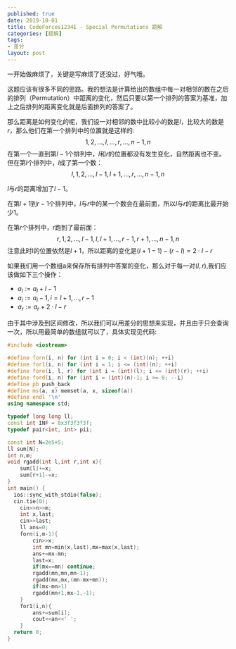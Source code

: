 ```yaml
---
published: true
date: 2019-10-01
title: CodeForces1234E - Special Permutations 题解
categories: [题解]
tags: 
- 差分
layout: post
---
```


一开始做麻烦了，关键是写麻烦了还没过，好气哦。

<!--more-->

这题应该有很多不同的思路。我的想法是计算给出的数组中每一对相邻的数在之后的排列（Permutation）中距离的变化，然后只要以第一个排列的答案为基准，加上之后排列的距离变化就是后面排列的答案了。

那么距离是如何变化的呢，我们设一对相邻的数中比较小的数是$l$，比较大的数是 $r$，那么他们在第一个排列中的位置就是这样的:
$$1,2,\ldots,l,\dots,r,\ldots,n-1,n$$
在第一个一直到第$l-1$个排列中，$l$和$r$的位置都没有发生变化，自然距离也不变。但在第$l$个排列中，$l$成了第一个数：
$$l,1,2,\ldots,l-1,l+1,\dots,r,\ldots,n-1,n$$

$l$与$r$的距离增加了$l-1$。

在第$l+1$到$r-1$个排列中，$l$与$r$中的某一个数会在最前面，所以$l$与$r$的距离比最开始少1。

在第$r$个排列中，r跑到了最前面：
$$r,1,2,\ldots,l-1,l,l+1,\dots,r-1,r+1,\ldots,n-1,n$$
注意此时l的位置依然是$l+1$，所以距离的变化是$(l+1-1)-(r-l)=2\cdot l-r$

如果我们用一个数组a来保存所有排列中答案的变化，那么对于每一对$(l,r)$,我们应该做如下三个操作：
* $a_l := a_l+l-1$
* $a_i:= a_i-1,i=l+1,\ldots,r-1$
* $a_r:= a_r +2\cdot l-r$

由于其中涉及到区间修改，所以我们可以用差分的思想来实现，并且由于只会查询一次，所以用最简单的数组就可以了，具体实现见代码:

```cpp
#include <iostream>

#define forn(i, n) for (int i = 0; i < (int)(n); ++i)
#define for1(i, n) for (int i = 1; i <= (int)(n); ++i)
#define fore(i, l, r) for (int i = (int)(l); i <= (int)(r); ++i)
#define ford(i, n) for (int i = (int)(n)-1; i >= 0; --i)
#define pb push_back
#define ms(a, x) memset(a, x, sizeof(a))
#define endl '\n'
using namespace std;

typedef long long ll;
const int INF = 0x3f3f3f3f;
typedef pair<int, int> pii;

const int N=2e5+5;
ll sum[N];
int n,m;
void rgadd(int l,int r,int x){
    sum[l]+=x;
    sum[r+1]-=x;
}
int main() {
  ios::sync_with_stdio(false);
  cin.tie(0);
    cin>>n>>m;
    int x,last;
    cin>>last;
    ll ans=0;
    forn(i,m-1){
        cin>>x;
        int mn=min(x,last),mx=max(x,last);
        ans+=mx-mn;
        last=x;
        if(mx==mn) continue;
        rgadd(mn,mn,mn-1);
        rgadd(mx,mx,(mn-mx+mn));
        if(mx-mn>1)
        rgadd(mn+1,mx-1,-1);
    }
    for1(i,n){
        ans+=sum[i];
        cout<<an<<' ';
    }
  return 0;
}
```
